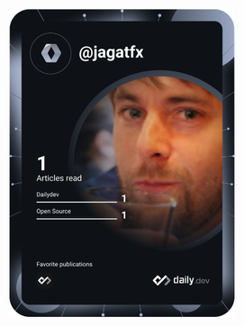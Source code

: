 <a href="https://app.daily.dev/jagatfx"><img src="https://github.com/jagatfx/jagatfx/blob/main/devcard.svg" width="400" alt="Jacob Madden's Dev Card"/></a>
